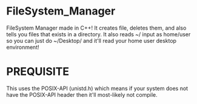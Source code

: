 # FileSystem_Manager
FileSystem Manager made in C++! It creates file, deletes them, and also tells you files that exists in a directory. It also reads ~/ input as home/user so you can just do ~/Desktop/ and it'll read your home user desktop environment!

# PREQUISITE
This uses the POSIX-API (unistd.h) which means if your system does not have the POSIX-API header then it'll most-likely not compile.
